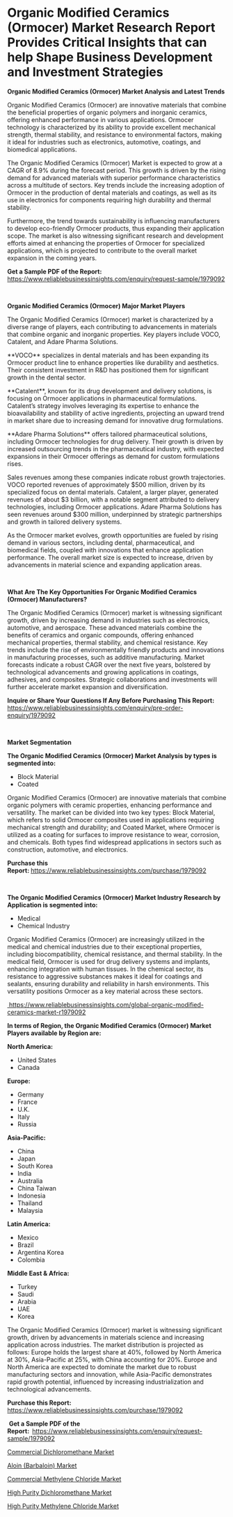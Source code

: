 <p><h1>Organic Modified Ceramics (Ormocer) Market Research Report Provides Critical Insights that can help Shape Business Development and Investment Strategies</h1></p><p><strong>Organic Modified Ceramics (Ormocer) Market Analysis and Latest Trends</strong></p>
<p><p>Organic Modified Ceramics (Ormocer) are innovative materials that combine the beneficial properties of organic polymers and inorganic ceramics, offering enhanced performance in various applications. Ormocer technology is characterized by its ability to provide excellent mechanical strength, thermal stability, and resistance to environmental factors, making it ideal for industries such as electronics, automotive, coatings, and biomedical applications.</p><p>The Organic Modified Ceramics (Ormocer) Market is expected to grow at a CAGR of 8.9% during the forecast period. This growth is driven by the rising demand for advanced materials with superior performance characteristics across a multitude of sectors. Key trends include the increasing adoption of Ormocer in the production of dental materials and coatings, as well as its use in electronics for components requiring high durability and thermal stability. </p><p>Furthermore, the trend towards sustainability is influencing manufacturers to develop eco-friendly Ormocer products, thus expanding their application scope. The market is also witnessing significant research and development efforts aimed at enhancing the properties of Ormocer for specialized applications, which is projected to contribute to the overall market expansion in the coming years.</p></p>
<p><strong>Get a Sample PDF of the Report:&nbsp;</strong> <a href="https://www.reliablebusinessinsights.com/enquiry/request-sample/1979092?utm_campaign=1119&utm_medium=2&utm_source=Github&utm_content=ia&utm_term=04022025&utm_id=organic-modified-ceramics-ormocer">https://www.reliablebusinessinsights.com/enquiry/request-sample/1979092</a></p>
<p>&nbsp;</p>
<p><strong>Organic Modified Ceramics (Ormocer) Major Market Players</strong></p>
<p><p>The Organic Modified Ceramics (Ormocer) market is characterized by a diverse range of players, each contributing to advancements in materials that combine organic and inorganic properties. Key players include VOCO, Catalent, and Adare Pharma Solutions.</p><p>**VOCO** specializes in dental materials and has been expanding its Ormocer product line to enhance properties like durability and aesthetics. Their consistent investment in R&D has positioned them for significant growth in the dental sector.</p><p>**Catalent**, known for its drug development and delivery solutions, is focusing on Ormocer applications in pharmaceutical formulations. Catalent’s strategy involves leveraging its expertise to enhance the bioavailability and stability of active ingredients, projecting an upward trend in market share due to increasing demand for innovative drug formulations.</p><p>**Adare Pharma Solutions** offers tailored pharmaceutical solutions, including Ormocer technologies for drug delivery. Their growth is driven by increased outsourcing trends in the pharmaceutical industry, with expected expansions in their Ormocer offerings as demand for custom formulations rises.</p><p>Sales revenues among these companies indicate robust growth trajectories. VOCO reported revenues of approximately $500 million, driven by its specialized focus on dental materials. Catalent, a larger player, generated revenues of about $3 billion, with a notable segment attributed to delivery technologies, including Ormocer applications. Adare Pharma Solutions has seen revenues around $300 million, underpinned by strategic partnerships and growth in tailored delivery systems.</p><p>As the Ormocer market evolves, growth opportunities are fueled by rising demand in various sectors, including dental, pharmaceutical, and biomedical fields, coupled with innovations that enhance application performance. The overall market size is expected to increase, driven by advancements in material science and expanding application areas.</p></p>
<p>&nbsp;</p>
<p><strong>What Are The Key Opportunities For Organic Modified Ceramics (Ormocer) Manufacturers?</strong></p>
<p><p>The Organic Modified Ceramics (Ormocer) market is witnessing significant growth, driven by increasing demand in industries such as electronics, automotive, and aerospace. These advanced materials combine the benefits of ceramics and organic compounds, offering enhanced mechanical properties, thermal stability, and chemical resistance. Key trends include the rise of environmentally friendly products and innovations in manufacturing processes, such as additive manufacturing. Market forecasts indicate a robust CAGR over the next five years, bolstered by technological advancements and growing applications in coatings, adhesives, and composites. Strategic collaborations and investments will further accelerate market expansion and diversification.</p></p>
<p><strong>Inquire or Share Your Questions If Any Before Purchasing This Report:</strong> <a href="https://www.reliablebusinessinsights.com/enquiry/pre-order-enquiry/1979092?utm_campaign=1119&utm_medium=2&utm_source=Github&utm_content=ia&utm_term=04022025&utm_id=organic-modified-ceramics-ormocer">https://www.reliablebusinessinsights.com/enquiry/pre-order-enquiry/1979092</a></p>
<p>&nbsp;</p>
<p><strong>Market Segmentation</strong></p>
<p><strong>The Organic Modified Ceramics (Ormocer) Market Analysis by types is segmented into:</strong></p>
<p><ul><li>Block Material</li><li>Coated</li></ul></p>
<p><p>Organic Modified Ceramics (Ormocer) are innovative materials that combine organic polymers with ceramic properties, enhancing performance and versatility. The market can be divided into two key types: Block Material, which refers to solid Ormocer composites used in applications requiring mechanical strength and durability; and Coated Market, where Ormocer is utilized as a coating for surfaces to improve resistance to wear, corrosion, and chemicals. Both types find widespread applications in sectors such as construction, automotive, and electronics.</p></p>
<p><strong>Purchase this Report:&nbsp;</strong><a href="https://www.reliablebusinessinsights.com/purchase/1979092?utm_campaign=1119&utm_medium=2&utm_source=Github&utm_content=ia&utm_term=04022025&utm_id=organic-modified-ceramics-ormocer">https://www.reliablebusinessinsights.com/purchase/1979092</a></p>
<p>&nbsp;</p>
<p><strong>The Organic Modified Ceramics (Ormocer) Market Industry Research by Application is segmented into:</strong></p>
<p><ul><li>Medical</li><li>Chemical Industry</li></ul></p>
<p><p>Organic Modified Ceramics (Ormocer) are increasingly utilized in the medical and chemical industries due to their exceptional properties, including biocompatibility, chemical resistance, and thermal stability. In the medical field, Ormocer is used for drug delivery systems and implants, enhancing integration with human tissues. In the chemical sector, its resistance to aggressive substances makes it ideal for coatings and sealants, ensuring durability and reliability in harsh environments. This versatility positions Ormocer as a key material across these sectors.</p></p>
<p><a href="https://www.reliablebusinessinsights.com/global-organic-modified-ceramics-market-r1979092?utm_campaign=1119&utm_medium=2&utm_source=Github&utm_content=ia&utm_term=04022025&utm_id=organic-modified-ceramics-ormocer">&nbsp;https://www.reliablebusinessinsights.com/global-organic-modified-ceramics-market-r1979092</a></p>
<p><strong>In terms of Region, the Organic Modified Ceramics (Ormocer) Market Players available by Region are:</strong></p>
<p>
    <p> <strong> North America: </strong>
        <ul>
            <li>United States</li>
            <li>Canada</li>
        </ul>
        </p> 
    <p> <strong> Europe: </strong>
        <ul>
            <li>Germany</li>
            <li>France</li>
            <li>U.K.</li>
            <li>Italy</li>
            <li>Russia</li>
        </ul>
        </p> 
    <p> <strong> Asia-Pacific: </strong>
        <ul>
            <li>China</li>
            <li>Japan</li>
            <li>South Korea</li>
            <li>India</li>
            <li>Australia</li>
            <li>China Taiwan</li>
            <li>Indonesia</li>
            <li>Thailand</li>
            <li>Malaysia</li>
        </ul>
        </p> 
    <p> <strong> Latin America: </strong>
        <ul>
            <li>Mexico</li>
            <li>Brazil</li>
            <li>Argentina Korea</li>
            <li>Colombia</li>
        </ul>
        </p> 
    <p> <strong> Middle East & Africa: </strong>
        <ul>
            <li>Turkey</li>
            <li>Saudi</li>
            <li>Arabia</li>
            <li>UAE</li>
            <li>Korea</li>
        </ul>
    </p>
    </p>
<p><p>The Organic Modified Ceramics (Ormocer) market is witnessing significant growth, driven by advancements in materials science and increasing application across industries. The market distribution is projected as follows: Europe holds the largest share at 40%, followed by North America at 30%, Asia-Pacific at 25%, with China accounting for 20%. Europe and North America are expected to dominate the market due to robust manufacturing sectors and innovation, while Asia-Pacific demonstrates rapid growth potential, influenced by increasing industrialization and technological advancements.</p></p>
<p><strong>Purchase this Report: </strong><a href="https://www.reliablebusinessinsights.com/purchase/1979092?utm_campaign=1119&utm_medium=2&utm_source=Github&utm_content=ia&utm_term=04022025&utm_id=organic-modified-ceramics-ormocer">https://www.reliablebusinessinsights.com/purchase/1979092</a></p>
<p>&nbsp;<strong>Get a Sample PDF of the Report:&nbsp;&nbsp;</strong><a href="https://www.reliablebusinessinsights.com/enquiry/request-sample/1979092?utm_campaign=1119&utm_medium=2&utm_source=Github&utm_content=ia&utm_term=04022025&utm_id=organic-modified-ceramics-ormocer">https://www.reliablebusinessinsights.com/enquiry/request-sample/1979092</a></p>
<p><strong></strong></p>
<p><p><a href="https://github.com/lynlynyusay/Market-Research-Report-List-1/blob/main/commercial-dichloromethane-market.md?utm_campaign=1119&utm_medium=2&utm_source=Github&utm_content=ia&utm_term=04022025&utm_id=organic-modified-ceramics-ormocer">Commercial Dichloromethane Market</a></p><p><a href="https://github.com/namvartiffer/Market-Research-Report-List-1/blob/main/aloin-barbaloin-market.md?utm_campaign=1119&utm_medium=2&utm_source=Github&utm_content=ia&utm_term=04022025&utm_id=organic-modified-ceramics-ormocer">Aloin (Barbaloin) Market</a></p><p><a href="https://github.com/balapopepi/Market-Research-Report-List-1/blob/main/commercial-methylene-chloride-market.md?utm_campaign=1119&utm_medium=2&utm_source=Github&utm_content=ia&utm_term=04022025&utm_id=organic-modified-ceramics-ormocer">Commercial Methylene Chloride Market</a></p><p><a href="https://github.com/tashipmhuiri/Market-Research-Report-List-1/blob/main/high-purity-dichloromethane-market.md?utm_campaign=1119&utm_medium=2&utm_source=Github&utm_content=ia&utm_term=04022025&utm_id=organic-modified-ceramics-ormocer">High Purity Dichloromethane Market</a></p><p><a href="https://github.com/akrachveslov/Market-Research-Report-List-1/blob/main/high-purity-methylene-chloride-market.md?utm_campaign=1119&utm_medium=2&utm_source=Github&utm_content=ia&utm_term=04022025&utm_id=organic-modified-ceramics-ormocer">High Purity Methylene Chloride Market</a></p></p>